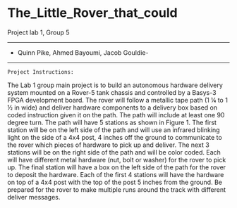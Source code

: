 # The_Little_Rover_that_could
 
 Project lab 1, Group 5
 
  ----------------------------------------- 
 - Quinn Pike, Ahmed Bayoumi, Jacob Gouldie-
  ----------------------------------------

~~~~~~~~~~~~~~~~~~~~~~~~~~~~~~~~~~~~~~
Project Instructions:
~~~~~~~~~~~~~~~~~~~~~~~~~~~~~~~~~~~~~~
The Lab 1 group main project is to build an autonomous hardware delivery system mounted on
a Rover-5 tank chassis and controlled by a Basys-3 FPGA development board. The rover will follow a
metallic tape path (1 ¼ to 1 ½ in wide) and deliver hardware components to a delivery box based on
coded instruction given it on the path. The path will include at least one 90 degree turn. The path will
have 5 stations as shown in Figure 1. The first station will be on the left side of the path and will use
an infrared blinking light on the side of a 4x4 post, 4 inches off the ground to communicate to the rover
which pieces of hardware to pick up and deliver. The next 3 stations will be on the right side of the
path and will be color coded. Each will have different metal hardware (nut, bolt or washer) for the
rover to pick up. The final station will have a box on the left side of the path for the rover to deposit
the hardware. Each of the first 4 stations will have the hardware on top of a 4x4 post with the top of
the post 5 inches from the ground. Be prepared for the rover to make multiple runs around the track
with different deliver messages.
